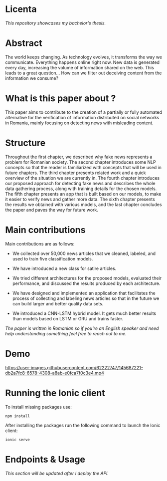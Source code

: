 # Licenta

_This repository showcases my bachelor's thesis._

# Abstract

The world keeps changing. As technology evolves, it transforms the way we
communicate. Everything happens online right now. New data is generated every
day, increasing the volume of information shared on the web. This leads to a great
question... How can we filter out deceiving content from the information we consume?

# What is this paper about ?

This paper aims to contribute to the creation of a partially or fully automated
alternative for the verification of information distributed on social networks in Romania, mainly focusing on detecting news with misleading content.

# Structure

Throughout the first chapter, we described why fake news represents a problem
for Romanian society. The second chapter introduces some NLP concepts so that the
reader is familiarized with concepts that will be used in future chapters. The third
chapter presents related work and a quick overview of the situation we are currently
in. The fourth chapter introduces our proposed approach for detecting fake news
and describes the whole data gathering process, along with training details for the
chosen models. The fifth chapter presents an app that is built based on our models,
to make it easier to verify news and gather more data. The sixth chapter presents the
results we obtained with various models, and the last chapter concludes the paper
and paves the way for future work.

# Main contributions

Main contributions are as follows:

-   We collected over 50,000 news articles that we cleaned, labeled, and used to
    train five classification models.

-   We have introduced a new class for satire articles.
-   We tried different architectures for the proposed models, evaluated their
    performance, and discussed the results produced by each architecture.
-   We have designed and implemented an application that facilitates the process of collecting and labeling news articles so that in the future we can
    build larger and better quality data sets.
-   We introduced a CNN-LSTM hybrid model. It gets much better results than
    models based on LSTM or GRU and trains faster.

_The paper is written in Romanian so if you're an English speaker and need help understanding something feel free to reach out to me._

# Demo

https://user-images.githubusercontent.com/62222747/145687221-db2a7fc8-6578-4308-a8ab-e0fca7f0c3e4.mp4

# Running the Ionic client

To install missing packages use:

```
npm install
```

After installing the packages run the following command to launch the Ionic client:

```
ionic serve
```

# Endpoints & Usage

_This section will be updated after I deploy the API._
